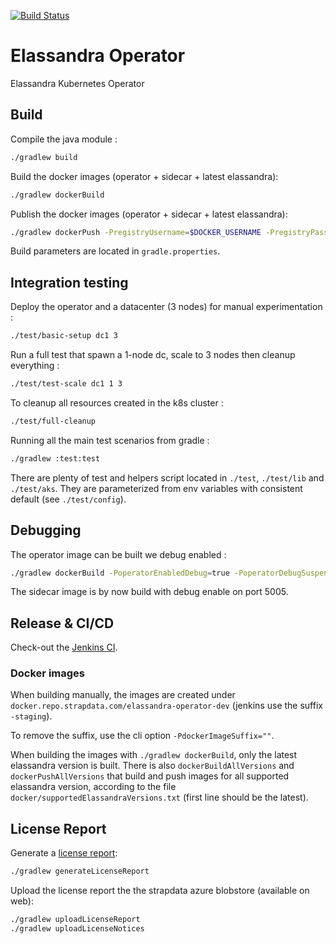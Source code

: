 [![Build Status](https://travis-ci.com/strapdata/strapkop.svg?token=PzEdBQpdXSgcm2zGdxUn&branch=ele-gke-develop-vr2)](https://travis-ci.com/strapdata/strapkop)

# Elassandra Operator

Elassandra Kubernetes Operator

## Build

Compile the java module :
```bash
./gradlew build
```

Build the docker images (operator + sidecar + latest elassandra):
```bash
./gradlew dockerBuild
```

Publish the docker images (operator + sidecar + latest elassandra):
```bash
./gradlew dockerPush -PregistryUsername=$DOCKER_USERNAME -PregistryPassword=$DOCKER_PASSWORD -PregistryUrl=$DOCKER_URL
```

Build parameters are located in `gradle.properties`.

## Integration testing

Deploy the operator and a datacenter (3 nodes) for manual experimentation :
```bash
./test/basic-setup dc1 3
```

Run a full test that spawn a 1-node dc, scale to 3 nodes then cleanup everything :
```bash
./test/test-scale dc1 1 3
```

To cleanup all resources created in the k8s cluster :
```bash
./test/full-cleanup
```

Running all the main test scenarios from gradle :
```bash
./gradlew :test:test
```

There are plenty of test and helpers script located in `./test`, `./test/lib` and `./test/aks`.
They are parameterized from env variables with consistent default (see `./test/config`).

## Debugging

The operator image can be built we debug enabled :
```bash
./gradlew dockerBuild -PoperatorEnabledDebug=true -PoperatorDebugSuspend=false
```

The sidecar image is by now build with debug enable on port 5005.

## Release & CI/CD

Check-out the [Jenkins CI](https://jenkins.azure.strapcloud.com/blue/organizations/jenkins/strapkop/activity).

### Docker images

When building manually, the images are created under `docker.repo.strapdata.com/elassandra-operator-dev` (jenkins use the suffix `-staging`).

To remove the suffix, use the cli option `-PdockerImageSuffix=""`.

When building the images with `./gradlew dockerBuild`, only the latest elassandra version is built.
There is also `dockerBuildAllVersions` and `dockerPushAllVersions` that build and push images for all supported
elassandra version, according to the file `docker/supportedElassandraVersions.txt` (first line should be the latest).

## License Report

Generate a [license report](build/reports/dependency-license/index.html):
```bash
./gradlew generateLicenseReport
```

Upload the license report the the strapdata azure blobstore (available on web):
```bash
./gradlew uploadLicenseReport
./gradlew uploadLicenseNotices
```